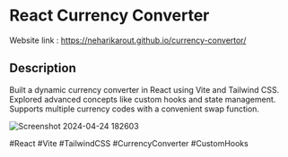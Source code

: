 # React Currency Converter
Website link : https://neharikarout.github.io/currency-convertor/


## Description
Built a dynamic currency converter in React using Vite and Tailwind CSS. Explored advanced concepts like custom hooks and state management. Supports multiple currency codes with a convenient swap function.

![Screenshot 2024-04-24 182603](https://github.com/neharikarout/DSA/assets/144371961/68406ed2-7ef3-4e21-a28f-30f5acf1e437)


#React #Vite #TailwindCSS #CurrencyConverter #CustomHooks
